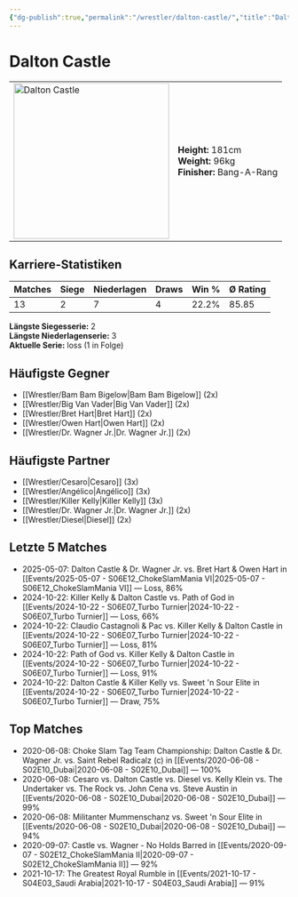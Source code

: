 ```yaml
---
{"dg-publish":true,"permalink":"/wrestler/dalton-castle/","title":"Dalton Castle","tags":["wrestler"],"noteIcon":""}
---
```



# Dalton Castle

<table>
        <tr>
        <td><img src="https://github.com/CptSpaulding1980/choke-slam-wrestling/releases/download/images/Dalton_Castle.png" width="280" alt="Dalton Castle"></td>
        <td>
        <b>Height:</b> 181cm<br>
        <b>Weight:</b> 96kg<br>
        <b>Finisher:</b> Bang-A-Rang<br>
        </td>
        </tr>
        </table>
        

## Karriere-Statistiken

| Matches | Siege | Niederlagen | Draws | Win % | Ø Rating |
|---------|-------|-------------|-------|-------|-----------|
| 13 | 2 | 7 | 4 | 22.2% | 85.85 |

**Längste Siegesserie:** 2<br>**Längste Niederlagenserie:** 3<br>**Aktuelle Serie:** loss (1 in Folge)


## Häufigste Gegner
- [[Wrestler/Bam Bam Bigelow\|Bam Bam Bigelow]] (2x)
- [[Wrestler/Big Van Vader\|Big Van Vader]] (2x)
- [[Wrestler/Bret Hart\|Bret Hart]] (2x)
- [[Wrestler/Owen Hart\|Owen Hart]] (2x)
- [[Wrestler/Dr. Wagner Jr.\|Dr. Wagner Jr.]] (2x)

## Häufigste Partner
- [[Wrestler/Cesaro\|Cesaro]] (3x)
- [[Wrestler/Angélico\|Angélico]] (3x)
- [[Wrestler/Killer Kelly\|Killer Kelly]] (3x)
- [[Wrestler/Dr. Wagner Jr.\|Dr. Wagner Jr.]] (2x)
- [[Wrestler/Diesel\|Diesel]] (2x)

## Letzte 5 Matches
- 2025-05-07: Dalton Castle & Dr. Wagner Jr. vs. Bret Hart & Owen Hart in [[Events/2025-05-07 - S06E12_ChokeSlamMania VI\|2025-05-07 - S06E12_ChokeSlamMania VI]] — Loss, 86%
- 2024-10-22: Killer Kelly & Dalton Castle vs. Path of God in [[Events/2024-10-22 - S06E07_Turbo Turnier\|2024-10-22 - S06E07_Turbo Turnier]] — Loss, 66%
- 2024-10-22: Claudio Castagnoli & Pac vs. Killer Kelly & Dalton Castle in [[Events/2024-10-22 - S06E07_Turbo Turnier\|2024-10-22 - S06E07_Turbo Turnier]] — Loss, 81%
- 2024-10-22: Path of God vs. Killer Kelly & Dalton Castle in [[Events/2024-10-22 - S06E07_Turbo Turnier\|2024-10-22 - S06E07_Turbo Turnier]] — Loss, 91%
- 2024-10-22: Dalton Castle & Killer Kelly vs. Sweet 'n Sour Elite in [[Events/2024-10-22 - S06E07_Turbo Turnier\|2024-10-22 - S06E07_Turbo Turnier]] — Draw, 75%

## Top Matches
- 2020-06-08: Choke Slam Tag Team Championship: Dalton Castle & Dr. Wagner Jr. vs. Saint Rebel Radicalz (c) in [[Events/2020-06-08 - S02E10_Dubai\|2020-06-08 - S02E10_Dubai]] — 100%
- 2020-06-08: Cesaro  vs. Dalton Castle vs. Diesel vs. Kelly Klein vs. The Undertaker  vs. The Rock vs. John Cena vs. Steve Austin in [[Events/2020-06-08 - S02E10_Dubai\|2020-06-08 - S02E10_Dubai]] — 99%
- 2020-06-08: Militanter Mummenschanz vs. Sweet 'n Sour Elite in [[Events/2020-06-08 - S02E10_Dubai\|2020-06-08 - S02E10_Dubai]] — 94%
- 2020-09-07: Castle vs. Wagner - No Holds Barred in [[Events/2020-09-07 - S02E12_ChokeSlamMania II\|2020-09-07 - S02E12_ChokeSlamMania II]] — 92%
- 2021-10-17: The Greatest Royal Rumble in [[Events/2021-10-17 - S04E03_Saudi Arabia\|2021-10-17 - S04E03_Saudi Arabia]] — 91%
